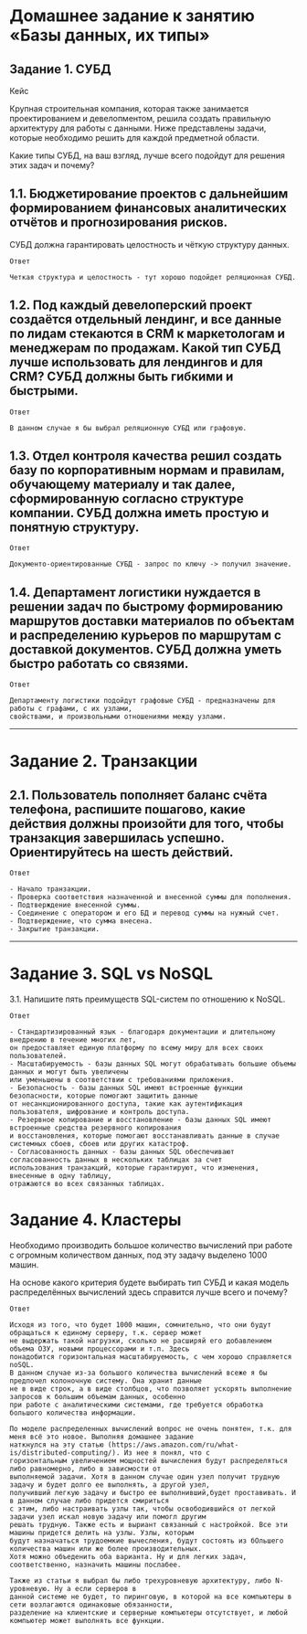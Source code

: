 # Домашнее задание к занятию «Базы данных, их типы»

## Задание 1. СУБД
Кейс

Крупная строительная компания, которая также занимается проектированием и девелопментом, решила создать правильную архитектуру для работы с данными. 
Ниже представлены задачи, которые необходимо решить для каждой предметной области.

Какие типы СУБД, на ваш взгляд, лучше всего подойдут для решения этих задач и почему?

## 1.1. Бюджетирование проектов с дальнейшим формированием финансовых аналитических отчётов и прогнозирования рисков. 
СУБД должна гарантировать целостность и чёткую структуру данных.
```
Ответ

Четкая структура и целостность - тут хорошо подойдет реляционная СУБД.
```

## 1.2. Под каждый девелоперский проект создаётся отдельный лендинг, и все данные по лидам стекаются в CRM к маркетологам и менеджерам по продажам. Какой тип СУБД лучше использовать для лендингов и для CRM? СУБД должны быть гибкими и быстрыми.
```
Ответ

В данном случае я бы выбрал реляционную СУБД или графовую.
```

## 1.3. Отдел контроля качества решил создать базу по корпоративным нормам и правилам, обучающему материалу и так далее, сформированную согласно структуре компании. СУБД должна иметь простую и понятную структуру.
```
Ответ

Документо-ориентированные СУБД - запрос по ключу -> получил значение.
```

## 1.4. Департамент логистики нуждается в решении задач по быстрому формированию маршрутов доставки материалов по объектам и распределению курьеров по маршрутам с доставкой документов. СУБД должна уметь быстро работать со связями.
```
Ответ

Департаменту логистики подойдут графовые СУБД - предназначены для работы с графами, с их узлами,
свойствами, и произвольными отношениями между узлами.
```

---

# Задание 2. Транзакции
## 2.1. Пользователь пополняет баланс счёта телефона, распишите пошагово, какие действия должны произойти для того, чтобы транзакция завершилась успешно. Ориентируйтесь на шесть действий.
```
Ответ

- Начало транзакции.
- Проверка соответствия назначенной и внесенной суммы для пополнения.
- Подтверждение внесенной суммы.
- Соединение с оператором и его БД и перевод суммы на нужный счет.
- Подтверждение, что сумма внесена.
- Закрытие транзакции.
```
---
# Задание 3. SQL vs NoSQL

3.1. Напишите пять преимуществ SQL-систем по отношению к NoSQL.
```
Ответ

- Стандартизированный язык - благодаря документации и длительному внедрению в течение многих лет,
он предоставляет единую платформу по всему миру для всех своих пользователей.
- Масштабируемость - базы данных SQL могут обрабатывать большие объемы данных и могут быть увеличены
или уменьшены в соответствии с требованиями приложения.
- Безопасность - базы данных SQL имеют встроенные функции безопасности, которые помогают защитить данные
от несанкционированного доступа, такие как аутентификация пользователя, шифрование и контроль доступа.
- Резервное копирование и восстановление - базы данных SQL имеют встроенные средства резервного копирования
и восстановления, которые помогают восстанавливать данные в случае системных сбоев, сбоев или других катастроф.
- Согласованность данных - базы данных SQL обеспечивают согласованность данных в нескольких таблицах за счет
использования транзакций, которые гарантируют, что изменения, внесенные в одну таблицу,
отражаются во всех связанных таблицах.
```
# Задание 4. Кластеры

Необходимо производить большое количество вычислений при работе с огромным количеством данных, под эту задачу выделено 1000 машин.

На основе какого критерия будете выбирать тип СУБД и какая модель распределённых вычислений здесь справится лучше всего и почему?
```
Ответ

Исходя из того, что будет 1000 машин, сомнительно, что они будут обращаться к единому серверу, т.к. сервер может
не выдержать такой нагрузки, сколько не расширяй его добавлением объема ОЗУ, новыми процессорами и т.п. Здесь
понадобится горизонтальная масштабируемость, с чем хорошо справляется noSQL.
В данном случае из-за большого количества вычислений всеже я бы предпочел колоночную систему. Она хранит данные
не в виде строк, а в виде столбцов, что позволяет ускорять выполнение запросов к большим объемам данных, особенно
при работе с аналитическими системами, где требуется обработка большого количества информации.

По моделе распределенных вычислений вопрос не очень понятен, т.к. для меня всё это новое. Выполняя домашнее задание
наткнулся на эту статью (https://aws.amazon.com/ru/what-is/distributed-computing/). Из нее я понял, что с
горизонтальным увеличением мощностей вычисления будут распределяться либо равномерно, либо в зависмости от
выполняемой задачи. Хотя в данном случае один узел получит трудную задачу и будет долго ее выполнять, а другой узел,
получивший легкую задачу и быстро ее выполнивший,будет проставивать. И в данном случае либо придется смириться
с этим, либо настраивать узлы так, чтобы освободившийся от легкой задачи узел искал новую задачу или помогл другим
решать трудную. Также есть и выриант связанный с настройкой. Все эти машины придется делить на узлы. Узлы, которым
будут назначаться трудоемкие вычесления, будут состоять из бОльшего количества машин или же более производительных.
Хотя можно объеденить оба варианта. Ну и для легких задач, соответственно, назначить машины послабее.

Также из статьи я выбрал бы либо трехуровневую архитектуру, либо N-уровневую. Ну а если серверов в
данной системе не будет, то пиринговую, в которой на все компьютеры в сети возлагаются одинаковые обязанности,
разделение на клиентские и серверные компьютеры отсутствует, и любой компьютер может выполнять все функции.
```
